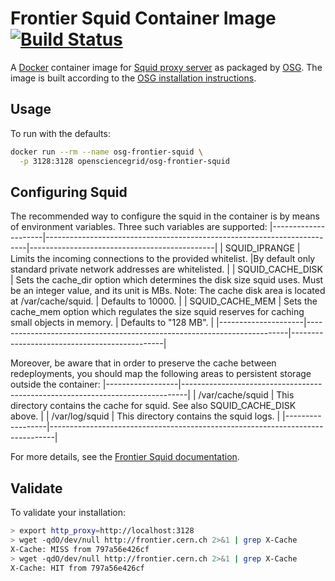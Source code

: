 Frontier Squid Container Image [![Build Status](https://travis-ci.org/opensciencegrid/docker-frontier-squid.svg?branch=master)](https://travis-ci.org/opensciencegrid/docker-frontier-squid)
==============================

A [Docker](https://hub.docker.com/r/opensciencegrid/frontier-squid) container image for
[Squid proxy server](http://www.squid-cache.org/) as packaged by [OSG](https://www.opensciencegrid.org/).
The image is built according to the
[OSG installation instructions](http://opensciencegrid.github.io/docs/data/frontier-squid/).

Usage
-----

To run with the defaults:

```bash
docker run --rm --name osg-frontier-squid \
  -p 3128:3128 opensciencegrid/osg-frontier-squid
```

Configuring Squid
-----------------

The recommended way to configure the squid in the container is by means of environment variables.
Three such variables are supported:
|---------------------|-------------------------------------------------------------------------|----------------------------------------------|
| SQUID_IPRANGE       | Limits the incoming connections to the provided whitelist.     |By default only standard private network addresses are whitelisted. |
| SQUID_CACHE_DISK    | Sets the cache_dir option which determines the disk size squid uses. Must be an integer value, and its unit is MBs. Note: The cache disk area is located at /var/cache/squid. | Defaults to 10000. |
| SQUID_CACHE_MEM     | Sets the cache_mem option which regulates the size squid reserves for caching small objects in memory. | Defaults to "128 MB". |
|---------------------|-------------------------------------------------------------------------|----------------------------------------------|

Moreover, be aware that in order to preserve the cache between redeployments, you should map the following areas to persistent storage outside the container:
|------------------|-------------------------------------------------------------------------------|
| /var/cache/squid | This directory contains the cache for squid. See also SQUID_CACHE_DISK above. |
| /var/log/squid   | This directory contains the squid logs.                                       |
|------------------|-------------------------------------------------------------------------------|

For more details, see the [Frontier Squid documentation](https://twiki.cern.ch/twiki/bin/view/Frontier/InstallSquid#Configuration).



Validate
--------

To validate your installation:

```bash
> export http_proxy=http://localhost:3128
> wget -qdO/dev/null http://frontier.cern.ch 2>&1 | grep X-Cache
X-Cache: MISS from 797a56e426cf
> wget -qdO/dev/null http://frontier.cern.ch 2>&1 | grep X-Cache
X-Cache: HIT from 797a56e426cf
```

